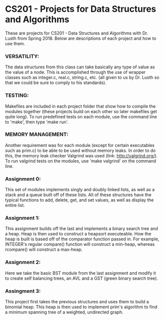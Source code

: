 # CS201 - Projects for Data Structures and Algorithms

These are projects for CS201 - Data Structures and Algorithms with Dr. Lusth from Spring 2018. Below are descriptions of each
project and how to use them.

### VERSATILITY:
The data structures from this class can take basically any type of value as the value of a node. This is accomplished through 
the use of wrapper classes such as integer.c, real.c, string.c, etc. (all given to us by Dr. Lusth so that we could be sure to 
comply to his standards).

### TESTING:
Makefiles are included in each project folder that show how to compile the modules together (these projects build on each other
so later makefiles get quite long). To run predefined tests on each module, use the command line to 'make', then type 'make run'.

### MEMORY MANAGEMENT:
Another requirement was for each module (except for certain executables such as prim.c) to be able to be used without memory leaks.
In order to do this, the memory leak checker Valgrind was used (link: http://valgrind.org/). To run valgrind tests on the modules,
use 'make valgrind' on the command line.

### Assignment 0:
This set of modules implements singly and doubly linked lists, as well as a stack and a queue built off of these lists. All of
these structures have the typical functions to add, delete, get, and set values, as well as display the entire list.

### Assignment 1:
This assignment builds off the last and implements a binary search tree and a heap. Heap is then used to construct a heapsort
executeable. How the heap is built is based off of the comparator function passed in. For example, INTEGER's regular compare()
function will construct a min-heap, whereas rcompare() will construct a max-heap.

### Assignment 2:
Here we take the basic BST module from the last assignment and modify it to create self balancing trees, an AVL and a GST (green
binary search tree).

### Assingment 3:
This project first takes the previous structures and uses them to build a binomial heap. This heap is then used to implement prim's
algorithm to find a minimum spanning tree of a weighted, undirected graph.
